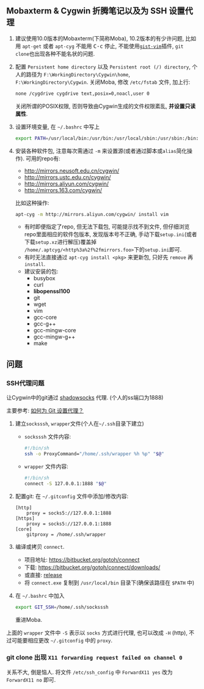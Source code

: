 ## Mobaxterm & Cygwin 折腾笔记以及为 SSH 设置代理

1. 建议使用10.0版本的Mobaxterm(下简称Moba), 10.2版本的有少许问题,
   比如用 `apt-get` 或者 `apt-cyg` 不能用 <kbd>C-c</kbd> 停止,
   不能使用[`gist-vim`](https://github.com/mattn/gist-vim)插件,
   `git clone`也出现各种不能名状的问题.
1. 配置 `Persistent home directory` 以及 `Persistent root (/) directory`,
   个人的路径为 `F:\WorkingDirectory\Cygwin\home`, `F:\WorkingDirectory\Cygwin`.
   关闭Moba, 修改 `/etc/fstab` 文件, 加上行:
   ```sh
   none /cygdrive cygdrive text,posix=0,noacl,user 0
   ```

   关闭所谓的POSIX权限, 否则导致由Cygwin生成的文件权限紊乱,
   **并设置只读属性**.
1. 设置环境变量, 在 `~/.bashrc` 中写上
   ```sh
   export PATH=/usr/local/bin:/usr/bin:/usr/local/sbin:/usr/sbin:/bin:/cygdrive/c/windows:/cygdrive/c/windows/system32
   ```
1. 安装各种软件包, 注意每次需通过 `-m` 来设置源(或者通过脚本或`alias`简化操作).
   可用的repo有:

   - http://mirrors.neusoft.edu.cn/cygwin/
   - http://mirrors.ustc.edu.cn/cygwin/
   - http://mirrors.aliyun.com/cygwin/
   - http://mirrors.163.com/cygwin/

   比如这种操作:
   ```sh
   apt-cyg -m http://mirrors.aliyun.com/cygwin/ install vim
   ```
   - 有时即便指定了repo, 但无法下载包, 可能提示找不到文件,
     但仔细浏览repo里面相应的软件包版本, 发现版本号不正确,
     手动下载`setup.ini`(或者下载`setup.xz`进行解压)覆盖掉
     `/home/.aptcyg/<http%3a%2f%2fmirrors.foo>`下的`setup.ini`即可.
   - 有时无法直接通过 `apt-cyg install <pkg>` 来更新包,
     只好先 `remove` 再 `install`.
   - 建议安装的包:
     - busybox
     - curl
     - **libopenssl100**
     - git
     - wget
     - vim
     - gcc-core
     - gcc-g++
     - gcc-mingw-core
     - gcc-mingw-g++
     - make

## 问题

### SSH代理问题

让Cygwin中的git通过 [shadowsocks](https://github.com/shadowsocks) 代理.
(个人的ss端口为1888)

主要参考:
[如何为 Git 设置代理？](https://segmentfault.com/q/1010000000118837)

1. 建立`socksssh`, `wrapper`文件(个人在`~/.ssh`目录下建立)

   - `socksssh` 文件内容:
     ```sh
     #!/bin/sh
     ssh -o ProxyCommand="/home/.ssh/wrapper %h %p" "$@"
     ```
   - `wrapper` 文件内容:
     ```sh
     #!/bin/sh
     connect -S 127.0.0.1:1888 "$@"
     ```
1. 配置git: 在 `~/.gitconfig` 文件中添加/修改内容:
   ```
   [http]
       proxy = socks5://127.0.0.1:1888
   [https]
       proxy = socks5://127.0.0.1:1888
   [core]
       gitproxy = /home/.ssh/wrapper
   ```
1. 编译或拷贝 `connect`.
   - 项目地址: https://bitbucket.org/gotoh/connect
   - 下载:     https://bitbucket.org/gotoh/connect/downloads/
   - 或直接:   [release](https://github.com/michaelHL/WinUtilities/raw/master/Shun_ichi_Goto.connect.zip)
   - 将 `connect.exe` 复制到 `/usr/local/bin` 目录下(确保该路径在 `$PATH` 中)
1. 在 `~/.bashrc` 中加入
   ```sh
   export GIT_SSH=/home/.ssh/socksssh
   ```
   重进Moba.

上面的 `wrapper` 文件中 `-S` 表示以 `socks` 方式进行代理,
也可以改成 `-H` (http), 不过可能要相应更改 `~/.gitconfig` 中的 `proxy`.

### git clone 出现 `X11 forwarding request failed on channel 0`

关系不大, 倒是恼人. 将文件 `/etc/ssh_config` 中 `ForwardX11 yes`
改为 `ForwardX11 no` 即可.

